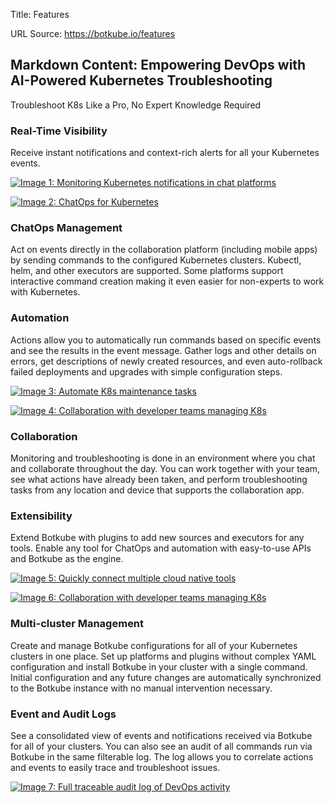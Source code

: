 Title: Features

URL Source: https://botkube.io/features

Markdown Content:
Empowering DevOps with AI-Powered Kubernetes Troubleshooting
------------------------------------------------------------

Troubleshoot K8s Like a Pro, No Expert Knowledge Required

### Real-Time Visibility

Receive instant notifications and context-rich alerts for all your Kubernetes events.

[![Image 1: Monitoring Kubernetes notifications in chat platforms](https://assets-global.website-files.com/633705de6adaa38599d8e258/635bdb36e4f4074412c48a50_act-on-events.gif)](#)

[![Image 2: ChatOps for Kubernetes](https://assets-global.website-files.com/633705de6adaa38599d8e258/635bdb5fc5a7514b6f2b08a7_kc-builder-min.gif)](#)

### ChatOps Management

Act on events directly in the collaboration platform (including mobile apps) by sending commands to the configured Kubernetes clusters. Kubectl, helm, and other executors are supported. Some platforms support interactive command creation making it even easier for non-experts to work with Kubernetes.

### Automation

Actions allow you to automatically run commands based on specific events and see the results in the event message. Gather logs and other details on errors, get descriptions of newly created resources, and even auto-rollback failed deployments and upgrades with simple configuration steps.

[![Image 3: Automate K8s maintenance tasks](https://assets-global.website-files.com/633705de6adaa38599d8e258/642da9080827c967a39b0043_automation_new.gif)](#)

[![Image 4: Collaboration with developer teams managing K8s](https://assets-global.website-files.com/633705de6adaa38599d8e258/6348669b8c031b85668d3a2b_KVP1-Monitoring.gif)](#)

### Collaboration

Monitoring and troubleshooting is done in an environment where you chat and collaborate throughout the day. You can work together with your team, see what actions have already been taken, and perform troubleshooting tasks from any location and device that supports the collaboration app.

### Extensibility

Extend Botkube with plugins to add new sources and executors for any tools. Enable any tool for ChatOps and automation with easy-to-use APIs and Botkube as the engine.

[![Image 5: Quickly connect multiple cloud native tools](https://assets-global.website-files.com/633705de6adaa38599d8e258/6408f8feef5f2a301037ac23_botkube-diagr-01.svg)](#)

[![Image 6: Collaboration with developer teams managing K8s](https://assets-global.website-files.com/633705de6adaa38599d8e258/6348669b8c031b85668d3a2b_KVP1-Monitoring.gif)](#)

### Multi-cluster Management

Create and manage Botkube configurations for all of your Kubernetes clusters in one place. Set up platforms and plugins without complex YAML configuration and install Botkube in your cluster with a single command. Initial configuration and any future changes are automatically synchronized to the Botkube instance with no manual intervention necessary.

### Event and Audit Logs

See a consolidated view of events and notifications received via Botkube for all of your clusters. You can also see an audit of all commands run via Botkube in the same filterable log. The log allows you to correlate actions and events to easily trace and troubleshoot issues.

[![Image 7: Full traceable audit log of DevOps activity](https://assets-global.website-files.com/633705de6adaa38599d8e258/64385e6998cfac2dfc8d887f_Event%20and%20Audit%20Logs.png)](#)
